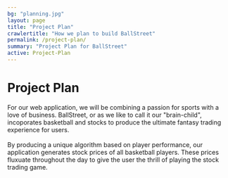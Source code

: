 ```yaml
---
bg: "planning.jpg"
layout: page
title: "Project Plan"
crawlertitle: "How we plan to build BallStreet"
permalink: /project-plan/
summary: "Project Plan for BallStreet"
active: Project-Plan
---
```

# Project Plan
For our web application, we will be combining a passion for sports with a love of business. BallStreet, or as we like to call it our "brain-child", incoporates basketball and stocks to produce the ultimate fantasy trading experience for users. 
<br><br>
By producing a unique algorithm based on player performance, our application generates stock prices of all basketball players. These prices fluxuate throughout the day to give the user the thrill of playing the stock trading game. 
